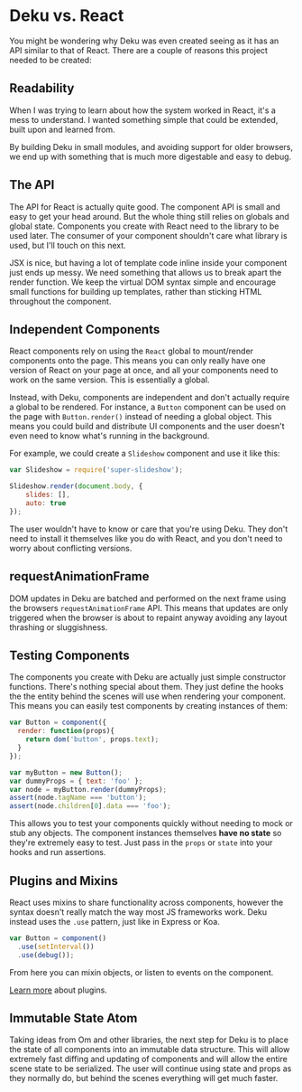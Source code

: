 # Deku vs. React

You might be wondering why Deku was even created seeing as it has an API similar to that of React. There are a couple of reasons this project needed to be created:

## Readability

When I was trying to learn about how the system worked in React, it's a mess to understand. I wanted something simple that could be extended, built upon and learned from. 

By building Deku in small modules, and avoiding support for older browsers, we end up with something that is much more digestable and easy to debug.

## The API

The API for React is actually quite good. The component API is small and easy to get your head around. But the whole thing still relies on globals and global state. Components you create with React need to the library to be used later. The consumer of your component shouldn't care what library is used, but I'll touch on this next.

JSX is nice, but having a lot of template code inline inside your component just ends up messy. We need something that allows us to break apart the render function. We keep the virtual DOM syntax simple and encourage small functions for building up templates, rather than sticking HTML throughout the component.

## Independent Components

React components rely on using the `React` global to mount/render components onto the page. This means you can only really have one version of React on your page at once, and all your components need to work on the same version. This is essentially a global.

Instead, with Deku, components are independent and don't actually require a global to be rendered. For instance, a `Button` component can be used on the page with `Button.render()` instead of needing a global object. This means you could build and distribute UI components and the user doesn't even need to know what's running in the background. 

For example, we could create a `Slideshow` component and use it like this:

```js
var Slideshow = require('super-slideshow');

Slideshow.render(document.body, {
    slides: [],
    auto: true
});
```

The user wouldn't have to know or care that you're using Deku. They don't need to install it themselves like you do with React, and you don't need to worry about conflicting versions.

## requestAnimationFrame

DOM updates in Deku are batched and performed on the next frame using the browsers `requestAnimationFrame` API. This means that updates are only triggered when the browser is about to repaint anyway avoiding any layout thrashing or sluggishness. 

## Testing Components

The components you create with Deku are actually just simple constructor functions. There's nothing special about them. They just define the hooks the the entity behind the scenes will use when rendering your component. This means you can easily test components by creating instances of them:

```js
var Button = component({
  render: function(props){
    return dom('button', props.text);
  }
});

var myButton = new Button();
var dummyProps = { text: 'foo' };
var node = myButton.render(dummyProps);
assert(node.tagName === 'button'); 
assert(node.children[0].data === 'foo');
```

This allows you to test your components quickly without needing to mock or stub any objects. The component instances themselves **have no state** so they're extremely easy to test. Just pass in the `props` or `state` into your hooks and run assertions.

## Plugins and Mixins

React uses mixins to share functionality across components, however the syntax doesn't really match the way most JS frameworks work. Deku instead uses the `.use` pattern, just like in Express or Koa.

```js
var Button = component()
  .use(setInterval())
  .use(debug());
```

From here you can mixin objects, or listen to events on the component.

[Learn more](https://github.com/segmentio/deku/blob/master/docs/api.md#componentuseplugin-objectfunction--self) about plugins.

## Immutable State Atom

Taking ideas from Om and other libraries, the next step for Deku is to place the state of all components into an immutable data structure. This will allow extremely fast diffing and updating of components and will allow the entire scene state to be serialized. The user will continue using state and props as they normally do, but behind the scenes everything will get much faster.


